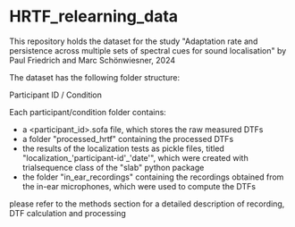 # HRTF_relearning_data
This repository holds the dataset for the study "Adaptation rate and persistence across multiple sets of spectral cues for sound localisation" 
by Paul Friedrich and Marc Schönwiesner, 2024

The dataset has the following folder structure:

Participant ID / Condition 

Each participant/condition folder contains:
- a <participant_id>.sofa file, which stores the raw measured DTFs
- a folder "processed_hrtf" containing the processed DTFs
- the results of the localization tests as pickle files, titled "localization_'participant-id'_'date'", 
  which were created with trialsequence class of the "slab" python package
- the folder "in_ear_recordings" containing the recordings obtained from the in-ear microphones, which were used to compute the DTFs

please refer to the methods section for a detailed description of recording, DTF calculation and processing
